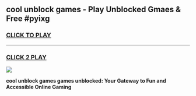 
## cool unblock games - Play Unblocked Gmaes & Free #pyixg
<h3>
<a href="https://news.freeplayer.one?title=cool_unblock_games&ref=24F">CLICK TO PLAY</a></h3>
<hr>

<h3>
<a href="https://news.freeplayer.one?title=cool_unblock_games&ref=24F">CLICK 2 PLAY</a>
  
</h3>

<a href="https://news.freeplayer.one?title=cool_unblock_games&ref=24F/"><img src="https://clearcache.store/games.png"></a>


**cool unblock games games unblocked: Your Gateway to Fun and Accessible Online Gaming**
